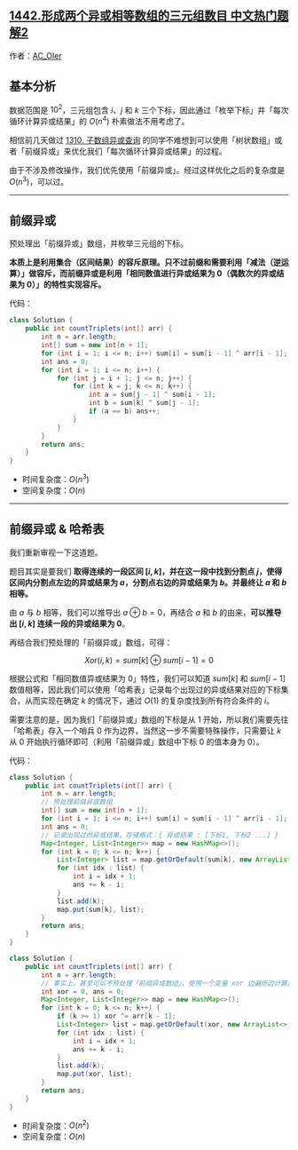 ## [1442.形成两个异或相等数组的三元组数目 中文热门题解2](https://leetcode.cn/problems/count-triplets-that-can-form-two-arrays-of-equal-xor/solutions/100000/gong-shui-san-xie-xiang-jie-shi-yong-qia-7gzm)

作者：[AC_OIer](https://leetcode.cn/u/AC_OIer)

## 基本分析

数据范围是 $10^2$，三元组包含 $i$、$j$ 和 $k$ 三个下标，因此通过「枚举下标」并「每次循环计算异或结果」的 $O(n^4)$ 朴素做法不用考虑了。

相信前几天做过 [1310. 子数组异或查询](https://leetcode-cn.com/problems/xor-queries-of-a-subarray/solution/gong-shui-san-xie-yi-ti-shuang-jie-shu-z-rcgu/) 的同学不难想到可以使用「树状数组」或者「前缀异或」来优化我们「每次循环计算异或结果」的过程。

由于不涉及修改操作，我们优先使用「前缀异或」。经过这样优化之后的复杂度是 $O(n^3)$，可以过。

---

## 前缀异或

预处理出「前缀异或」数组，并枚举三元组的下标。

**本质上是利用集合（区间结果）的容斥原理。只不过前缀和需要利用「减法（逆运算）」做容斥，而前缀异或是利用「相同数值进行异或结果为 $0$（偶数次的异或结果为 $0$）」的特性实现容斥。**

代码：
```Java []
class Solution {
    public int countTriplets(int[] arr) {
        int n = arr.length;
        int[] sum = new int[n + 1];
        for (int i = 1; i <= n; i++) sum[i] = sum[i - 1] ^ arr[i - 1];
        int ans = 0;
        for (int i = 1; i <= n; i++) {
            for (int j = i + 1; j <= n; j++) {
                for (int k = j; k <= n; k++) {
                    int a = sum[j - 1] ^ sum[i - 1];
                    int b = sum[k] ^ sum[j - 1];
                    if (a == b) ans++;
                }
            }
        }
        return ans;
    }
}
```
* 时间复杂度：$O(n^3)$
* 空间复杂度：$O(n)$

---

## 前缀异或 & 哈希表

我们重新审视一下这道题。

题目其实是要我们 **取得连续的一段区间 $[i, k]$，并在这一段中找到分割点 $j$，使得区间内分割点左边的异或结果为 $a$，分割点右边的异或结果为 $b$。并最终让 $a$ 和 $b$ 相等。**

由 $a$ 与 $b$ 相等，我们可以推导出 $a ⊕ b = 0$，再结合 $a$ 和 $b$ 的由来，**可以推导出 $[i, k]$ 连续一段的异或结果为  $0$**。

再结合我们预处理的「前缀异或」数组，可得：

$$Xor(i, k) = sum[k] ⊕ sum[i - 1] = 0$$

根据公式和「相同数值异或结果为 $0$」特性，我们可以知道 $sum[k]$ 和 $sum[i - 1]$ 数值相等，因此我们可以使用「哈希表」记录每个出现过的异或结果对应的下标集合，从而实现在确定 $k$ 的情况下，通过 $O(1)$ 的复杂度找到所有符合条件的 $i$。

需要注意的是，因为我们「前缀异或」数组的下标是从 $1$ 开始，所以我们需要先往「哈希表」存入一个哨兵 $0$ 作为边界，当然这一步不需要特殊操作，只需要让 $k$ 从 $0$ 开始执行循环即可（利用「前缀异或」数组中下标 $0$ 的值本身为 $0$）。

代码：
```Java []
class Solution {
    public int countTriplets(int[] arr) {
        int n = arr.length;
        // 预处理前缀异或数组
        int[] sum = new int[n + 1];
        for (int i = 1; i <= n; i++) sum[i] = sum[i - 1] ^ arr[i - 1];
        int ans = 0;
        // 记录出现过的异或结果，存储格式：{ 异或结果 : [下标1, 下标2 ...] }
        Map<Integer, List<Integer>> map = new HashMap<>();
        for (int k = 0; k <= n; k++) {
            List<Integer> list = map.getOrDefault(sum[k], new ArrayList<>());
            for (int idx : list) {
                int i = idx + 1;
                ans += k - i;
            }
            list.add(k);
            map.put(sum[k], list);
        }
        return ans;
    }
}
```
```Java []
class Solution {
    public int countTriplets(int[] arr) {
        int n = arr.length;
        // 事实上，甚至可以不预处理「前缀异或数组」，使用一个变量 xor 边遍历边计算即可
        int xor = 0, ans = 0;
        Map<Integer, List<Integer>> map = new HashMap<>();
        for (int k = 0; k <= n; k++) {
            if (k >= 1) xor ^= arr[k - 1];
            List<Integer> list = map.getOrDefault(xor, new ArrayList<>());
            for (int idx : list) {
                int i = idx + 1;
                ans += k - i;
            }
            list.add(k);
            map.put(xor, list);
        }
        return ans;
    }
}
```
* 时间复杂度：$O(n^2)$
* 空间复杂度：$O(n)$


